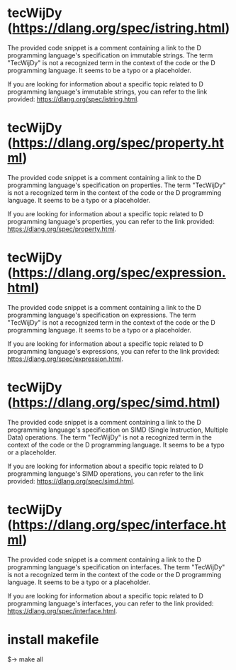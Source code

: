 # tecWijDy (https://dlang.org/spec/istring.html)

The provided code snippet is a comment containing a link to the D programming language's specification on immutable strings. The term "TecWijDy" is not a recognized term in the context of the code or the D programming language. It seems to be a typo or a placeholder.

If you are looking for information about a specific topic related to D programming language's immutable strings, you can refer to the link provided: https://dlang.org/spec/istring.html.

# tecWijDy (https://dlang.org/spec/property.html)

The provided code snippet is a comment containing a link to the D programming language's specification on properties. The term "TecWijDy" is not a recognized term in the context of the code or the D programming language. It seems to be a typo or a placeholder.

If you are looking for information about a specific topic related to D programming language's properties, you can refer to the link provided: https://dlang.org/spec/property.html.

# tecWijDy (https://dlang.org/spec/expression.html)

The provided code snippet is a comment containing a link to the D programming language's specification on expressions. The term "TecWijDy" is not a recognized term in the context of the code or the D programming language. It seems to be a typo or a placeholder.

If you are looking for information about a specific topic related to D programming language's expressions, you can refer to the link provided: https://dlang.org/spec/expression.html.

# tecWijDy (https://dlang.org/spec/simd.html)

The provided code snippet is a comment containing a link to the D programming language's specification on SIMD (Single Instruction, Multiple Data) operations. The term "TecWijDy" is not a recognized term in the context of the code or the D programming language. It seems to be a typo or a placeholder.

If you are looking for information about a specific topic related to D programming language's SIMD operations, you can refer to the link provided: https://dlang.org/spec/simd.html.

# tecWijDy (https://dlang.org/spec/interface.html)

The provided code snippet is a comment containing a link to the D programming language's specification on interfaces. The term "TecWijDy" is not a recognized term in the context of the code or the D programming language. It seems to be a typo or a placeholder.

If you are looking for information about a specific topic related to D programming language's interfaces, you can refer to the link provided: https://dlang.org/spec/interface.html.

# install makefile
$-> make all